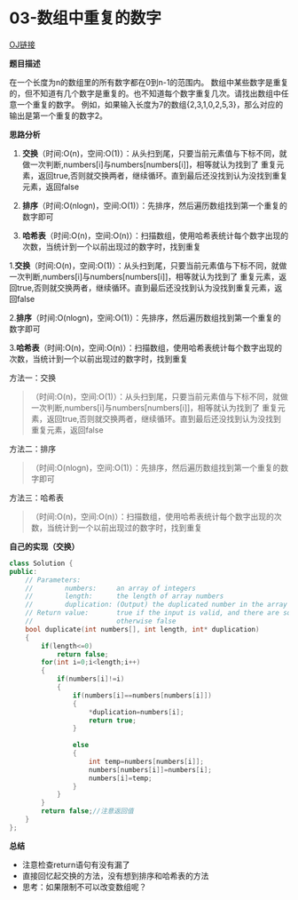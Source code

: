 # 03-数组中重复的数字

[OJ链接](https://www.nowcoder.com/practice/623a5ac0ea5b4e5f95552655361ae0a8?tpId=13&tqId=11203&tPage=1&rp=1&ru=/ta/coding-interviews&qru=/ta/coding-interviews/question-ranking)

**题目描述**

在一个长度为n的数组里的所有数字都在0到n-1的范围内。 数组中某些数字是重复的，但不知道有几个数字是重复的。也不知道每个数字重复几次。请找出数组中任意一个重复的数字。 例如，如果输入长度为7的数组{2,3,1,0,2,5,3}，那么对应的输出是第一个重复的数字2。

**思路分析**

1. **交换**（时间:O(n)，空间:O(1)）：从头扫到尾，只要当前元素值与下标不同，就做一次判断,numbers[i]与numbers[numbers[i]]，相等就认为找到了
重复元素，返回true,否则就交换两者，继续循环。直到最后还没找到认为没找到重复元素，返回false

2. **排序**（时间:O(nlogn)，空间:O(1)）：先排序，然后遍历数组找到第一个重复的数字即可

3. **哈希表**（时间:O(n)，空间:O(n)）：扫描数组，使用哈希表统计每个数字出现的次数，当统计到一个以前出现过的数字时，找到重复

1.**交换**（时间:O(n)，空间:O(1)）：从头扫到尾，只要当前元素值与下标不同，就做一次判断,numbers[i]与numbers[numbers[i]]，相等就认为找到了
重复元素，返回true,否则就交换两者，继续循环。直到最后还没找到认为没找到重复元素，返回false

2.**排序**（时间:O(nlogn)，空间:O(1)）：先排序，然后遍历数组找到第一个重复的数字即可

3.**哈希表**（时间:O(n)，空间:O(n)）：扫描数组，使用哈希表统计每个数字出现的次数，当统计到一个以前出现过的数字时，找到重复

方法一：交换

> （时间:O(n)，空间:O(1)）：从头扫到尾，只要当前元素值与下标不同，就做一次判断,numbers[i]与numbers[numbers[i]]，相等就认为找到了
> 重复元素，返回true,否则就交换两者，继续循环。直到最后还没找到认为没找到重复元素，返回false

方法二：排序

> （时间:O(nlogn)，空间:O(1)）：先排序，然后遍历数组找到第一个重复的数字即可

方法三：哈希表

> （时间:O(n)，空间:O(n)）：扫描数组，使用哈希表统计每个数字出现的次数，当统计到一个以前出现过的数字时，找到重复

**自己的实现（交换）**

```c++
class Solution {
public:
    // Parameters:
    //        numbers:     an array of integers
    //        length:      the length of array numbers
    //        duplication: (Output) the duplicated number in the array number
    // Return value:       true if the input is valid, and there are some duplications in the array number
    //                     otherwise false
    bool duplicate(int numbers[], int length, int* duplication) 
    {
        if(length<=0)
            return false;
        for(int i=0;i<length;i++)
        {
            if(numbers[i]!=i)
            {
                if(numbers[i]==numbers[numbers[i]])
                {
                    *duplication=numbers[i];
                    return true;
                }
                    
                else
                {
                    int temp=numbers[numbers[i]];
                    numbers[numbers[i]]=numbers[i];
                    numbers[i]=temp;
                }
            }
        }
        return false;//注意返回值
    }
};
```

**总结**

* 注意检查return语句有没有漏了
* 直接回忆起交换的方法，没有想到排序和哈希表的方法
* 思考：如果限制不可以改变数组呢？
